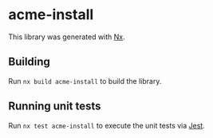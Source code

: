 # acme-install

This library was generated with [Nx](https://nx.dev).

## Building

Run `nx build acme-install` to build the library.

## Running unit tests

Run `nx test acme-install` to execute the unit tests via [Jest](https://jestjs.io).
